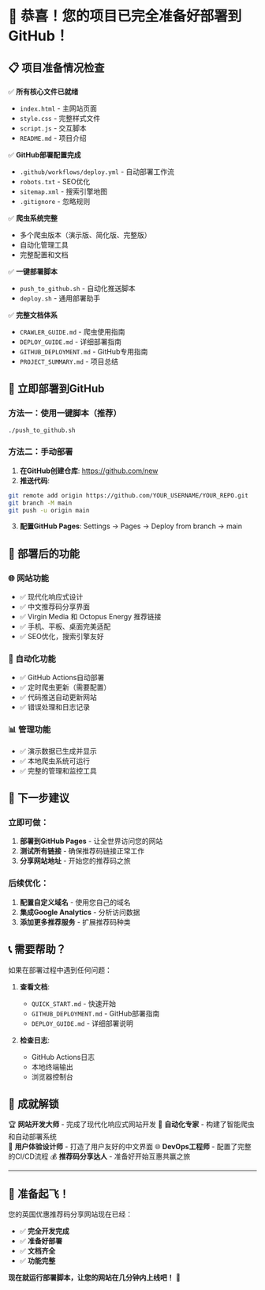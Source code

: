 # 🎉 恭喜！您的项目已完全准备好部署到GitHub！

## 📋 项目准备情况检查

✅ **所有核心文件已就绪**
- `index.html` - 主网站页面
- `style.css` - 完整样式文件
- `script.js` - 交互脚本
- `README.md` - 项目介绍

✅ **GitHub部署配置完成**
- `.github/workflows/deploy.yml` - 自动部署工作流
- `robots.txt` - SEO优化
- `sitemap.xml` - 搜索引擎地图
- `.gitignore` - 忽略规则

✅ **爬虫系统完整**
- 多个爬虫版本（演示版、简化版、完整版）
- 自动化管理工具
- 完整配置和文档

✅ **一键部署脚本**
- `push_to_github.sh` - 自动化推送脚本
- `deploy.sh` - 通用部署助手

✅ **完整文档体系**
- `CRAWLER_GUIDE.md` - 爬虫使用指南
- `DEPLOY_GUIDE.md` - 详细部署指南
- `GITHUB_DEPLOYMENT.md` - GitHub专用指南
- `PROJECT_SUMMARY.md` - 项目总结

## 🚀 立即部署到GitHub

### 方法一：使用一键脚本（推荐）
```bash
./push_to_github.sh
```

### 方法二：手动部署
1. **在GitHub创建仓库**: https://github.com/new
2. **推送代码**:
```bash
git remote add origin https://github.com/YOUR_USERNAME/YOUR_REPO.git
git branch -M main  
git push -u origin main
```
3. **配置GitHub Pages**: Settings → Pages → Deploy from branch → main

## 🌟 部署后的功能

### 🌐 网站功能
- ✅ 现代化响应式设计
- ✅ 中文推荐码分享界面
- ✅ Virgin Media 和 Octopus Energy 推荐链接
- ✅ 手机、平板、桌面完美适配
- ✅ SEO优化，搜索引擎友好

### 🤖 自动化功能
- ✅ GitHub Actions自动部署
- ✅ 定时爬虫更新（需要配置）
- ✅ 代码推送自动更新网站
- ✅ 错误处理和日志记录

### 📊 管理功能
- ✅ 演示数据已生成并显示
- ✅ 本地爬虫系统可运行
- ✅ 完整的管理和监控工具

## 🎯 下一步建议

### 立即可做：
1. **部署到GitHub Pages** - 让全世界访问您的网站
2. **测试所有链接** - 确保推荐码链接正常工作
3. **分享网站地址** - 开始您的推荐码之旅

### 后续优化：
1. **配置自定义域名** - 使用您自己的域名
2. **集成Google Analytics** - 分析访问数据
3. **添加更多推荐服务** - 扩展推荐码种类

## 📞 需要帮助？

如果在部署过程中遇到任何问题：

1. **查看文档**:
   - `QUICK_START.md` - 快速开始
   - `GITHUB_DEPLOYMENT.md` - GitHub部署指南
   - `DEPLOY_GUIDE.md` - 详细部署说明

2. **检查日志**:
   - GitHub Actions日志
   - 本地终端输出
   - 浏览器控制台

## 🎊 成就解锁

🏆 **网站开发大师** - 完成了现代化响应式网站开发
🤖 **自动化专家** - 构建了智能爬虫和自动部署系统  
📱 **用户体验设计师** - 打造了用户友好的中文界面
🌐 **DevOps工程师** - 配置了完整的CI/CD流程
💰 **推荐码分享达人** - 准备好开始互惠共赢之旅

---

## 🚀 准备起飞！

您的英国优惠推荐码分享网站现在已经：
- ✅ **完全开发完成**
- ✅ **准备好部署**  
- ✅ **文档齐全**
- ✅ **功能完整**

**现在就运行部署脚本，让您的网站在几分钟内上线吧！** 🎉
